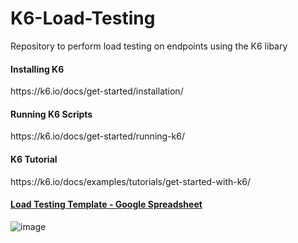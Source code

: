 # K6-Load-Testing
Repository to perform load testing on endpoints using the K6 libary

<h4>Installing K6</h4>
https://k6.io/docs/get-started/installation/

<h4>Running K6 Scripts</h4>
https://k6.io/docs/get-started/running-k6/

<h4>K6 Tutorial</h4>
https://k6.io/docs/examples/tutorials/get-started-with-k6/

<a href="https://docs.google.com/spreadsheets/d/11xLfUirPN2ORsaXowEQyLdUNFn0yDI5_Ip6CEaK3Ek0/edit#gid=1118872623"><h4> Load Testing Template - Google Spreadsheet</h4></a>

![image](https://github.com/Kriks-Tangeneer/K6-Load-Testing/assets/115210010/a5db9020-066c-4ee6-bd77-171a601ff710)
